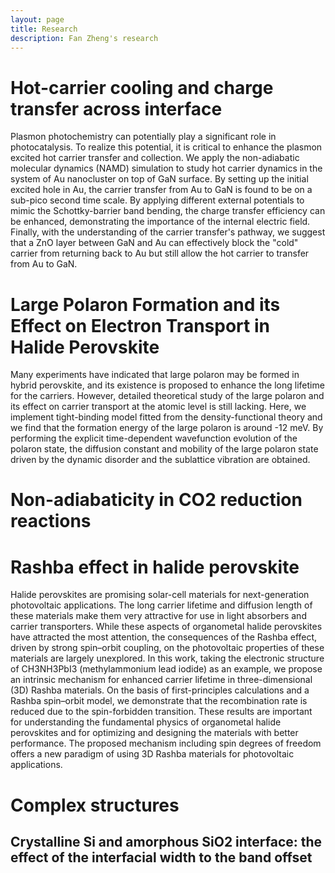 ```yaml
---
layout: page
title: Research
description: Fan Zheng's research
---
```


# Hot-carrier cooling and charge transfer across interface

Plasmon photochemistry can potentially play a significant role in photocatalysis. 
To realize this potential, it is critical to enhance the plasmon excited hot 
carrier transfer and collection. We apply the non-adiabatic molecular dynamics (NAMD)
simulation to study hot carrier dynamics in the system of Au nanocluster on 
top of GaN surface. By setting up the initial excited hole in Au, the carrier 
transfer from Au to GaN is found to be on a sub-pico second time scale. By applying 
different external potentials to mimic the Schottky-barrier band bending, the 
charge transfer efficiency can be enhanced, demonstrating the importance of the 
internal electric field. Finally, with the understanding of the carrier transfer's 
pathway, we suggest that a ZnO layer between GaN and Au can effectively block the 
"cold" carrier from returning back to Au but still allow the hot carrier to transfer 
from Au to GaN.


# Large Polaron Formation and its Effect on Electron Transport in Halide Perovskite

Many experiments have indicated that large polaron may be formed in hybrid 
perovskite, and its existence is proposed to enhance the long lifetime for 
the carriers. However, detailed theoretical study of the large polaron and 
its effect on carrier transport at the atomic level is still lacking. Here, 
we implement tight-binding model fitted from the density-functional theory 
and we find that the formation energy of the large polaron is around -12 meV. 
By performing the explicit time-dependent wavefunction evolution of the polaron 
state, the diffusion constant and mobility of the large polaron state driven 
by the dynamic disorder and the sublattice vibration are obtained. 


# Non-adiabaticity in CO2 reduction reactions

# Rashba effect in halide perovskite

Halide perovskites are promising solar-cell materials for next-generation 
photovoltaic applications. The long carrier lifetime and diffusion length of these materials make them very attractive for use in light absorbers and carrier transporters. While these aspects of organometal halide perovskites have attracted the most attention, the consequences of the Rashba effect, driven by strong spin–orbit coupling, on the photovoltaic properties of these materials are largely unexplored. In this work, taking the electronic structure of CH3NH3PbI3 (methylammonium lead iodide) as an example, we propose an intrinsic mechanism for enhanced carrier lifetime in three-dimensional (3D) Rashba materials. On the basis of first-principles calculations and a Rashba spin–orbit model, we demonstrate that the recombination rate is reduced due to the spin-forbidden transition. These results are important for understanding the fundamental physics of organometal halide perovskites and for optimizing and designing the materials with better performance. The proposed mechanism including spin degrees of freedom offers a new paradigm of using 3D Rashba materials for photovoltaic applications.


# Complex structures

## Crystalline Si and amorphous SiO2 interface: the effect of the interfacial width to the band offset




